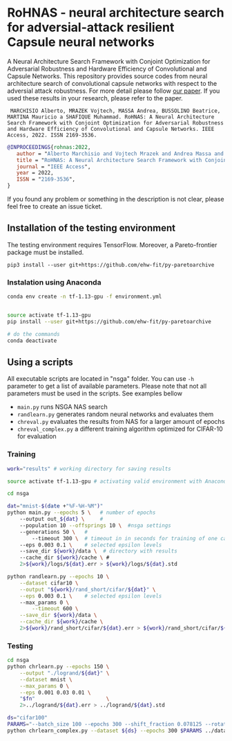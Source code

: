 # RoHNAS - neural architecture search for adversial-attack resilient Capsule neural networks

A Neural Architecture Search Framework with Conjoint Optimization for Adversarial Robustness and Hardware Efficiency of Convolutional and Capsule Networks. This repository provides source codes from neural architecture search of convolutional capsule networks with respect to the adversial attack robustness. For more detail please follow [our paper](tbd). If you used these results in your research, please refer to the paper.


     MARCHISIO Alberto, MRAZEK Vojtech, MASSA Andrea, BUSSOLINO Beatrice, MARTINA Mauricio a SHAFIQUE Muhammad. RoHNAS: A Neural Architecture Search Framework with Conjoint Optimization for Adversarial Robustness and Hardware Efficiency of Convolutional and Capsule Networks. IEEE Access, 2022. ISSN 2169-3536.



```bibtex
@INPROCEEDINGS{rohnas:2022,
   author = "Alberto Marchisio and Vojtech Mrazek and Andrea Massa and Beatrice Bussolino and Mauricio Martina and Muhammad Shafique",
   title = "RoHNAS: A Neural Architecture Search Framework with Conjoint Optimization for Adversarial Robustness and Hardware Efficiency of Convolutional and Capsule Networks",
   journal = "IEEE Access",
   year = 2022,
   ISSN = "2169-3536",
}
```

If you found any problem or something in the description is not clear, please feel free to create an issue ticket.

## Installation of the testing environment

The testing environment requires TensorFlow. Moreover, a Pareto-frontier package must be installed.

    pip3 install --user git+https://github.com/ehw-fit/py-paretoarchive


### Instalation using Anaconda
```bash
conda env create -n tf-1.13-gpu -f environment.yml


source activate tf-1.13-gpu
pip install --user git+https://github.com/ehw-fit/py-paretoarchive

# do the commands
conda deactivate
```



## Using a scripts

All executable scripts are located in "nsga" folder. You can use `-h` parameter to get a list of available parameters. Please note that not all parameters must be used in the scripts. See examples bellow

 * `main.py` runs NSGA NAS search 
 * `randlearn.py` generates random neural networks and evaluates them
 * `chreval.py` evaluates the results from NAS for a larger amount of epochs
 * `chreval_complex.py` a different training algorithm optimized for CIFAR-10 for evaluation

### Training 

```bash 
work="results" # working directory for saving results

source activate tf-1.13-gpu # activating valid environment with Anaconda

cd nsga

dat="mnist-$(date +"%F-%H-%M")"
python main.py --epochs 5 \   # number of epochs
	--output out_${dat} \     # 
	--population 10 --offsprings 10 \  #nsga settings
	--generations 50 \   # 
        --timeout 300 \  # timeout in in seconds for training of one candidate
	--eps 0.003 0.1 \    # selected epsilon levels
	--save_dir ${work}/data \  # directory with results
	--cache_dir ${work}/cache \ # 
	2>${work}/logs/${dat}.err > ${work}/logs/${dat}.std
```


```sh
python randlearn.py --epochs 10 \
	--dataset cifar10 \
	--output "${work}/rand_short/cifar/${dat}" \
	--eps 0.003 0.1 \    # selected epsilon levels
	--max_params 0 \
        --timeout 600 \
	--save_dir ${work}/data \
	--cache_dir ${work}/cache \
	2>${work}/rand_short/cifar/${dat}.err > ${work}/rand_short/cifar/${dat}.std &
```


### Testing
```sh
cd nsga
python chrlearn.py --epochs 150 \
	--output "./logrand/${dat}" \
	--dataset mnist \
	--max_params 0 \
	--eps 0.001 0.03 0.01 \
	"$fn"                       \
	2>../logrand/${dat}.err > ../logrand/${dat}.std
```

```sh
ds="cifar100"
PARAMS="--batch_size 100 --epochs 300 --shift_fraction 0.078125 --rotation_range 2 --horizontal_flip --lr 0.001 --lr_decay 0.96 --decay_steps 6000 --lam_recon 0.005 "
python chrlearn_complex.py --dataset ${ds} --epochs 300 $PARAMS ../data/chrom_deepcaps.chr 1>${outdir}/${ds}-deepcaps.std.log 2>${outdir}/${ds}-deepcaps.err.log 
```

